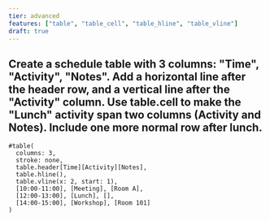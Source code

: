 ```yaml
---
tier: advanced
features: ["table", "table_cell", "table_hline", "table_vline"]
draft: true
---
```

Create a schedule table with 3 columns: "Time", "Activity", "Notes". Add a horizontal line after the header row, and a vertical line after the "Activity" column. Use table.cell to make the "Lunch" activity span two columns (Activity and Notes). Include one more normal row after lunch.
---
```typst
#table(
  columns: 3,
  stroke: none,
  table.header[Time][Activity][Notes],
  table.hline(),
  table.vline(x: 2, start: 1),
  [10:00-11:00], [Meeting], [Room A],
  [12:00-13:00], [Lunch], [],
  [14:00-15:00], [Workshop], [Room 101]
)
```